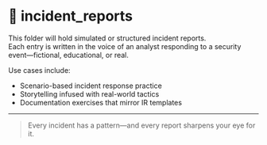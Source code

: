 # 🚨 incident_reports

This folder will hold simulated or structured incident reports.  
Each entry is written in the voice of an analyst responding to a security event—fictional, educational, or real.

Use cases include:
- Scenario-based incident response practice
- Storytelling infused with real-world tactics
- Documentation exercises that mirror IR templates

---

> Every incident has a pattern—and every report sharpens your eye for it.
